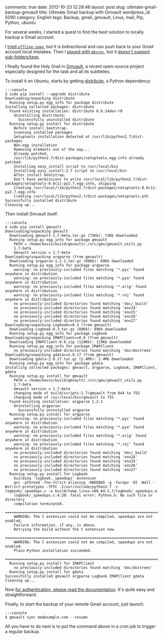 comments: true
date: 2012-10-23 12:28:46
layout: post
slug: ultimate-gmail-backup-gmvault
title: Ultimate Gmail backup with Gmvault
wordpress_id: 5090
category: English
tags: Backup, gmail, gmvault, Linux, mail, Pip, Python, ubuntu

For several weeks, I started a quest to find the best solution to locally backup a Gmail account.

I [tried `offline-imap`](http://kevin.deldycke.com/2012/05/backup-gmail-offlineimap/), but it is bidirectional and can push back to your Gmail account local mistakes. Then I [played with `mbsync`](http://kevin.deldycke.com/2012/08/gmail-backup-mbsync/), but it [doesn't support sub-folders/tags](http://www.mail-archive.com/isync-devel@lists.sourceforge.net/msg00220.html).

I finally found the Holy Grail in [Gmvault](http://gmvault.org/), a recent open-source project especially designed for the task and all its subtleties.

To install it on Ubuntu, starts by getting [distribute](http://pypi.python.org/pypi/distribute), a Python dependency:

    :::console
    $ sudo pip install --upgrade distribute
    Downloading/unpacking distribute
      Running setup.py egg_info for package distribute
    Installing collected packages: distribute
      Found existing installation: distribute 0.6.24dev-r0
        Uninstalling distribute:
          Successfully uninstalled distribute
      Running setup.py install for distribute
        Before install bootstrap.
        Scanning installed packages
        Setuptools installation detected at /usr/lib/python2.7/dist-packages
        Non-egg installation
        Removing elements out of the way...
        Already patched.
        /usr/lib/python2.7/dist-packages/setuptools.egg-info already patched.
        Installing easy_install script to /usr/local/bin
        Installing easy_install-2.7 script to /usr/local/bin
        After install bootstrap.
        Don't have permissions to write /usr/local/lib/python2.7/dist-packages/setuptools-0.6c11-py2.7.egg-info, skipping
        Creating /usr/local/lib/python2.7/dist-packages/setuptools-0.6c11-py2.7.egg-info
        Creating /usr/local/lib/python2.7/dist-packages/setuptools.pth
    Successfully installed distribute
    Cleaning up...

Then install Gmvault itself:

    :::console
    $ sudo pip install gmvault
    Downloading/unpacking gmvault
      Downloading gmvault-1.7-beta.tar.gz (73Kb): 73Kb downloaded
      Running setup.py egg_info for package gmvault
        PATH = /home/kevin/build/gmvault/./src/gmv/gmvault_utils.py
        1.7-beta
        Gmvault version = 1.7-beta
    Downloading/unpacking argparse (from gmvault)
      Downloading argparse-1.2.1.tar.gz (69Kb): 69Kb downloaded
      Running setup.py egg_info for package argparse
        warning: no previously-included files matching '*.pyc' found anywhere in distribution
        warning: no previously-included files matching '*.pyo' found anywhere in distribution
        warning: no previously-included files matching '*.orig' found anywhere in distribution
        warning: no previously-included files matching '*.rej' found anywhere in distribution
        no previously-included directories found matching 'doc/_build'
        no previously-included directories found matching 'env24'
        no previously-included directories found matching 'env25'
        no previously-included directories found matching 'env26'
        no previously-included directories found matching 'env27'
    Downloading/unpacking Logbook==0.3 (from gmvault)
      Downloading Logbook-0.3.tar.gz (89Kb): 89Kb downloaded
      Running setup.py egg_info for package Logbook
    Downloading/unpacking IMAPClient==0.9 (from gmvault)
      Downloading IMAPClient-0.9.zip (119Kb): 119Kb downloaded
      Running setup.py egg_info for package IMAPClient
        no previously-included directories found matching 'doc/doctrees'
    Downloading/unpacking gdata==2.0.17 (from gmvault)
      Downloading gdata-2.0.17.tar.gz (2.4Mb): 2.4Mb downloaded
      Running setup.py egg_info for package gdata
    Installing collected packages: gmvault, argparse, Logbook, IMAPClient, gdata
      Running setup.py install for gmvault
        PATH = /home/kevin/build/gmvault/./src/gmv/gmvault_utils.py
        1.7-beta
        Gmvault version = 1.7-beta
        changing mode of build/scripts-2.7/gmvault from 644 to 755
        changing mode of /usr/local/bin/gmvault to 755
      Found existing installation: argparse 1.2.1
        Uninstalling argparse:
          Successfully uninstalled argparse
      Running setup.py install for argparse
        warning: no previously-included files matching '*.pyc' found anywhere in distribution
        warning: no previously-included files matching '*.pyo' found anywhere in distribution
        warning: no previously-included files matching '*.orig' found anywhere in distribution
        warning: no previously-included files matching '*.rej' found anywhere in distribution
        no previously-included directories found matching 'doc/_build'
        no previously-included directories found matching 'env24'
        no previously-included directories found matching 'env25'
        no previously-included directories found matching 'env26'
        no previously-included directories found matching 'env27'
      Running setup.py install for Logbook
        building 'logbook._speedups' extension
        gcc -pthread -fno-strict-aliasing -DNDEBUG -g -fwrapv -O2 -Wall -Wstrict-prototypes -fPIC -I/usr/include/python2.7 -c logbook/_speedups.c -o build/temp.linux-x86_64-2.7/logbook/_speedups.o
        logbook/_speedups.c:4:20: fatal error: Python.h: No such file or directory
        compilation terminated.
        ==========================================================================
        WARNING: The C extension could not be compiled, speedups are not enabled.
        Failure information, if any, is above.
        Retrying the build without the C extension now.
        ==========================================================================
        WARNING: The C extension could not be compiled, speedups are not enabled.
        Plain-Python installation succeeded.
        ==========================================================================
      Running setup.py install for IMAPClient
        no previously-included directories found matching 'doc/doctrees'
      Running setup.py install for gdata
    Successfully installed gmvault argparse Logbook IMAPClient gdata
    Cleaning up...

Now [for authentication, please read the documentation](http://gmvault.org/in_depth.html#authentication). It's quite easy and straightforward.

Finally, to start the backup of your remote Gmail account, just launch:

    :::console
    $ gmvault sync me@example.com --resume

All you have to do next is to put the command above in a cron job to trigger a regular backup.
